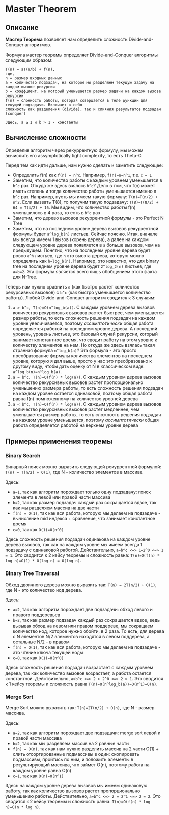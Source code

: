 # Master Theorem

## Описание

**Мастер Теорема** позволяет нам определить сложность Divide-and-Conquer алгоритмов.

Формула мастер теоремы определяет Divide-and-Conquer алгоритмы следующим образом:

```
T(n) = aT(n/b) + f(n),
где,
n = размер входных данных
a = количество подзадач, на которое мы разделяем текущую задачу на каждом вызове рекурсии
b = коэффциент, на который уменьшается размер задачи на каждом вызове рекурсии
f(n) = сложность работы, которая совершается в теле функции для текущей подзадачи. Включает в себя
сложность как разделения (divide), так и слияния результатов подзадач (conquer)

Здесь, a ≥ 1 и b > 1 - константы
```

## Вычисление сложности

Определив алгоритм через рекуррентную формулу, мы можем вычислить его assymptotically tight complexity, то есть Theta-O.

Перед тем как идти дальше, нам нужно сделать и заметить следующее:

- Определить f(n) как `f(n) = n^c`. Например, `f(n)=n=n^1`, т.е. `c = 1`
- Заметим, что количество работы с каждым уровнем уменьшается в `b^c` раз. Откуда же здесь взялось `b^c`? Дело в том,
  что f(n) может иметь степень и тогда количество работы уменьшается именно в `b^c` раз. Например, пусть мы имеем такую
  формулу: `T(n)=T(n/2) + n^2`. Если вызвать T(8), то получим такую подзадачу: `T(8)=T(8/2) + 64 = T(4/2) + 16`. Мы
  видим, что количество работы f(n) уменьшилось в 4 раза, то есть в `b^c` раз
- Заметим, что дерево вызовов рекуррентной формулы - это Perfect N Tree
- Заметим, что на последнем уровне дерева вызовов рекуррентной формулы будет `a^log_b(n)` листьев. Сейчас поясню. Итак,
  вначале мы всегда имеем 1 вызов (корень дерева), а далее на каждом следующем уровне дерева появляется в `a` больше
  вызовов, чем на предыдущем. Понятно, что на последнем уровне дерева будет ровно `a^h` листьев, где `h` это высота
  дерева, которую можно определить как `h=log_b(n)`. Например, это известно, что для binary tree на последнем уровне
  дерева будет `2^log_2(n)` листьев, где `a=b=2`. Эта формула является всего лишь обобщением этого факта для N-Tree.

Теперь нам нужно сравнить `a` (как быстро растет количество рекурсивных вызовов) с `b^c` (как быстро уменьшается
количество работы). Любой Divide-and-Conquer алгоритм сводится к 3 случаям:

1. `a > b^c, T(n)=O(n^log_b(a))`. С каждым уровнем дерева вызовов количество рекурсивных вызовов растет быстрее, чем
   уменьшается размер работы, то есть сложность решения подзадач на каждом уровне увеличивается, поэтому
   *ассимптотически* общая работа определяется работой на последнем уровне дерева. А последний уровень, уровень листьев,
   это базовый случай рекурсии, который занимает константное время, что сводит работу на этом уровне к количеству
   элементов на нем. Но откуда же здесь взялась такая странная формула `n^log_b(a)`? Эта формула - это просто
   преобразование формулы количества элементов на последнем уровне, которую я дал выше, просто у нас это преобразовано к
   другому виду, чтобы дать оценку от N в классическом виде: `a^log_b(n)=n^log_b(a)`.
2. `a = b^c, T(n)=O(f(n) * log(n))`. С каждым уровнем дерева вызовов количество рекурсивных вызовов растет
   пропорционально уменьшению размера работы, то есть сложность решения подзадач на каждом уровне остается одинаковой,
   поэтому общая работа равна f(n) помноженному на количество уровней дерева
3. `a < b^c, T(n)=O(f(n) * log(n))`. С каждым уровнем дерева вызовов количество рекурсивных вызовов растет медленнее,
   чем уменьшается размер работы, то есть сложность решения подзадач на каждом уровне уменьшается, поэтому
   *ассимптотически* общая работа определяется работой на верхнем уровне дерева

## Примеры применения теоремы

### Binary Search

Бинарный поиск можно выразить следующей рекуррентной формулой: `T(n) = T(n/2) + O(1)`, где N - количество элементов в
массиве.

Здесь:

- `a=1`, так как алгоритм порождает только одну подзадачу: поиск элемента в левой или правой части массива
- `b=2`, так как размер подзадач каждый раз сокращается вдвое, так как мы разделяем массив на две части
- `f(n) = O(1)`, так как вся работа, которую мы делаем на подзадаче - вычисление mid индекса + сравнение, что занимает
  константное время
- `c=0`, так как `O(1)=O(n^0)`

Здесь сложность решения подзадач одинакова на каждом уровне дерева вызовов, так как на каждом уровне мы имеем всегда 1
подзадачу с одинаковой работой. Действительно, `a=b^c <=> 1=2^0 <=> 1 = 1`. Это сводится к 2 кейсу теоремы и сложность
равна: `T(n)=O(f(n) * log n)=O(1) * O(log n) = O(log n)`.

### Binary Tree Traversal

Обход двоичного дерева можно выразить так: `T(n) = 2T(n/2) + O(1)`, где N - это количество нод дерева.

Здесь:

- `a=2`, так как алгоритм порождает две подзадачи: обход левого и правого поддеревьев
- `b=2`, так как размер подзадач каждый раз сокращается вдвое, ведь вызывая обход на левом или правом поддереве, мы
  сокращаем количество нод, которое нужно обойти, в 2 раза. То есть, для дерева с N элементов N/2 элементов находятся в
  левом поддерева, а остальные N/2 - в правом
- `f(n) = O(1)`, так как вся работа, которую мы делаем на подзадаче - это чтение ключа текущей ноды
- `c=0`, так как `O(1)=O(n^0)`

Здесь сложность решения подзадач возрастает с каждым уровнем дерева, так как количество вызовов возрастает, а работа
остается константной. Действительно, `a>b^c <=> 2 > 2^0 <=> 2 > 1`. Это сводится к 1 кейсу теоремы и сложность
равна `T(n)=O(n^log_b(a))=O(n^1)=O(n)`.

### Merge Sort

Merge Sort можно выразить так: `T(n)=2T(n/2) + O(n)`, где N - размер массива.

Здесь:

- `a=2`, так как алгоритм порождает две подзадачи: merge sort левой и правой части массива
- `b=2`, так как мы разделяем массив на 2 равные части
- `f(n) = O(n)`, так как нам нужно разделить массив на 2 части O(1) + слить отсортированные подмассивы в один:
  скопировать подмассивы, пройтись по ним, и положить элементы в результирующий массива, что займет O(n), поэтому работа
  на каждом уровне равна O(n)
- `c=1`, так как `O(n)=O(n^1)`

Здесь на каждом уровне дерева вызовов мы имеем одинаковую работу, так как количество вызовов растет пропорционально
уменьшению работы. Действительно, `a=b^c <=> 2 = 2^1 <=> 2 = 2`. Это сводится к 2 кейсу теоремы и сложность
равна: `T(n)=O(f(n) * log n)=O(n * log n)`.